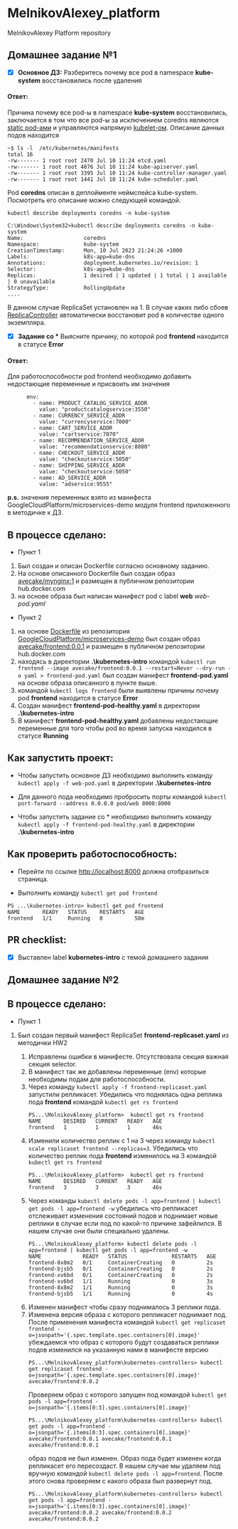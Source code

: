 # MelnikovAlexey_platform
MelnikovAlexey Platform repository

## Домашнее задание №1
- [x] **Основное ДЗ:**
Разберитесь почему все pod в namespace **kube-system** восстановились после удаления
#### Ответ:
Причина почему все pod-ы в namespace **kube-system** восстановились, заключается в том что все pod-ы за исключением coredns
являются [static pod-ами](https://kubernetes.io/docs/tasks/configure-pod-container/static-pod/) и управляются напрямую [kubelet-ом](https://kubernetes.io/ru/docs/concepts/overview/components/#kubelet).
Описание данных подов находится
````
~$ ls -l  /etc/kubernetes/manifests
total 16
-rw------- 1 root root 2470 Jul 10 11:24 etcd.yaml
-rw------- 1 root root 4076 Jul 10 11:24 kube-apiserver.yaml
-rw------- 1 root root 3395 Jul 10 11:24 kube-controller-manager.yaml
-rw------- 1 root root 1441 Jul 10 11:24 kube-scheduler.yaml
````
Pod **coredns** описан в деплойменте неймспейса kube-system.
Посмотреть его описание можно следующей командой.

`kubectl describe deployments coredns -n kube-system`

```
C:\Windows\System32>kubectl describe deployments coredns -n kube-system
Name:                   coredns
Namespace:              kube-system
CreationTimestamp:      Mon, 10 Jul 2023 21:24:26 +1000
Labels:                 k8s-app=kube-dns
Annotations:            deployment.kubernetes.io/revision: 1
Selector:               k8s-app=kube-dns
Replicas:               1 desired | 1 updated | 1 total | 1 available | 0 unavailable
StrategyType:           RollingUpdate
....
```
В данном случае ReplicaSet установлен на 1. В случае каких либо сбоев [ReplicaController](https://kubernetes.io/docs/concepts/workloads/controllers/replicationcontroller/#what-is-a-replicationcontroller)
автоматически восстановит pod в количестве одного экземпляра.

- [x] **Задание со \*** Выясните причину, по которой pod **frontend** находится в статусе
  **Error**

#### Ответ:
Для работоспособности pod frontend необходимо добавить недостающие переменные и присвоить им значения
```
      env:
        - name: PRODUCT_CATALOG_SERVICE_ADDR
          value: "productcatalogservice:3550"
        - name: CURRENCY_SERVICE_ADDR
          value: "currencyservice:7000"
        - name: CART_SERVICE_ADDR
          value: "cartservice:7070"
        - name: RECOMMENDATION_SERVICE_ADDR
          value: "recommendationservice:8080"
        - name: CHECKOUT_SERVICE_ADDR
          value: "checkoutservice:5050"
        - name: SHIPPING_SERVICE_ADDR
          value: "checkoutservice:5050"
        - name: AD_SERVICE_ADDR
          value: "adservice:9555"
```
**p.s.** значения переменных взято из манифеста GoogleCloudPlatform/microservices-demo модуля frontend приложенного в методичке к ДЗ.

## В процессе сделано:
- Пункт 1
1.  Был создан и описан Doсkerfile согласно основному заданию.
2. На основе описанного Dockerfile был создан образ [avecake/mynginx:1](https://hub.docker.com/layers/avecake/mynginx/1/images/sha256-43ee60d1f4d74edc531a502c7781dcbbed09fec84b43f13c2ac5f4d81cec600e?context=repo) и размещен в публичном репозитории hub.docker.com
3. на основе образа был написан манифест pod с label **web**  _web-pod.yaml_


- Пункт 2
1. на основе [Doсkerfile](https://github.com/GoogleCloudPlatform/microservices-demo/blob/main/src/frontend/Dockerfile) из репозитория [GoogleCloudPlatform/microservices-demo](https://github.com/GoogleCloudPlatform/microservices-demo) был создан образ [avecake/frontend:0.0.1](https://hub.docker.com/layers/avecake/frontend/0.0.1/images/sha256-683b23a64b4537af04e4705631d619822d31f5928e68424b3b65fd8ab9a9ae02?context=repo)  и размещен в публичном репозитории hub.docker.com
2. находясь в директории **.\kubernetes-intro** командой `kubectl run frontend --image avecake/frontend:0.0.1 --restart=Never --dry-run -o yaml > frontend-pod.yaml` был создан манифест **frontend-pod.yaml** на основе образа описанного в пункте выше.
3. командой `kubectl logs frontend` были выявлены причины почему pod **frontend** находится в статусе **Error**
4. Создан манифест **frontend-pod-healthy.yaml** в директории **.\kubernetes-intro**
5. В манифест **frontend-pod-healthy.yaml** добавлены недостающие переменные для того чтобы pod во время запуска находился в статусе **Running**

## Как запустить проект:
- Чтобы запустить основное ДЗ необходимо выполнить команду `kubectl apply -f web-pod.yaml` в директории **.\kubernetes-intro**
- Для данного пода необходимо пробросить порты командой `kubectl port-forward --address 0.0.0.0 pod/web 8000:8000`


- Чтобы запустить задание со * необходимо выполнить команду `kubectl apply -f frontend-pod-healthy.yaml` в директории **.\kubernetes-intro**

## Как проверить работоспособность:
-  Перейти по ссылке [http://localhost:8000](http://localhost:8000) должна отобразиться страница.

-  Выполнить команду `kubectl get pod frontend`
```
PS ...\kubernetes-intro> kubectl get pod frontend
NAME       READY   STATUS    RESTARTS   AGE
frontend   1/1     Running   0          58m
```

## PR checklist:
- [x] Выставлен label **kubernetes-intro** с темой домашнего задания


## Домашнее задание №2

## В процессе сделано:
  - Пункт 1
1. Был создан первый манифест ReplicaSet **frontend-replicaset.yaml** из методички HW2
  
   1. Исправлены ошибки в манифесте. Отсутствовала секция важная секция selector. 
   2. В манифест так же добавлены переменные (env) которые необходимы подам для работоспособности.
   3. Через команду  `kubectl apply -f frontend-replicaset.yaml` запустили репликасет. Убедились что поднялась одна реплика пода **frontend** командой `kubectl get rs frontend`
      ```
      PS...\MelnikovAlexey_platform>  kubectl get rs frontend
      NAME       DESIRED   CURRENT   READY   AGE
      frontend   1         1         1       46s
      ```
   4. Изменили количество реплик с 1 на 3 через команду `kubectl scale replicaset frontend --replicas=3`. Убедились что количество реплик пода **frontend** изменилось на 3 командой `kubectl get rs frontend` 
      ```
      PS...\MelnikovAlexey_platform>  kubectl get rs frontend
      NAME       DESIRED   CURRENT   READY   AGE
      frontend   3         3         3       46s
      ```
   5. Через команды  `kubectl delete pods -l app=frontend | kubectl get pods -l app=frontend -w` убедились что репликасет отслеживает изменения состояний подов и поднимает новые реплики в случае если под по какой-то причине зафейлился. В нашем случае они были специально удалены.
      ```
      PS...\MelnikovAlexey_platform> kubectl delete pods -l app=frontend | kubectl get pods -l app=frontend -w
      NAME             READY   STATUS              RESTARTS   AGE
      frontend-8x8m2   0/1     ContainerCreating   0          2s
      frontend-bjsb5   0/1     ContainerCreating   0          2s
      frontend-xv6bd   0/1     ContainerCreating   0          2s
      frontend-xv6bd   1/1     Running             0          3s
      frontend-8x8m2   1/1     Running             0          3s
      frontend-bjsb5   1/1     Running             0          4s
      ```
   6. Изменен манифест чтобы сразу поднималось 3 реплики пода.
   7. Изменена версия образа с которого репликасет поднимает под. После применения манифеста командой `kubectl get replicaset frontend -o=jsonpath='{.spec.template.spec.containers[0].image}'` убеждаемся что образ с которого будут создаваться реплики подов изменился на указанную нами в манифесте версию
      ```
      PS...\MelnikovAlexey_platform\kubernetes-controllers> kubectl get replicaset frontend -o=jsonpath='{.spec.template.spec.containers[0].image}'
      avecake/frontend:0.0.2
      ```
      Проверяем образ с которого запущен под командой `kubectl get pods -l app=frontend -o=jsonpath='{.items[0:3].spec.containers[0].image}'`
      ```
      PS...\MelnikovAlexey_platform\kubernetes-controllers> kubectl get pods -l app=frontend -o=jsonpath='{.items[0:3].spec.containers[0].image}'
      avecake/frontend:0.0.1 avecake/frontend:0.0.1 avecake/frontend:0.0.1
      ```
      образ подов не был изменен. Образ пода будет изменен когда репликасет его пересоздаст. В нашем случае мы удаляем под вручную командой `kubectl delete pods -l app=frontend`. После этого снова проверяем с какого образа был развернут под.
      ```
      PS...\MelnikovAlexey_platform\kubernetes-controllers> kubectl get pods -l app=frontend -o=jsonpath='{.items[0:3].spec.containers[0].image}'
      avecake/frontend:0.0.2 avecake/frontend:0.0.2 avecake/frontend:0.0.2
      ```